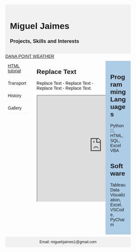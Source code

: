 <html>
<head>
<meta name="viewport" content="width=device-width, initial-scale=1.0">
<style>
* {
  box-sizing: border-box;
}
.menu {
  float: left;
  width: 20%;
}
.menuitem {
  padding: 8px;
  margin-top: 7px;
  border-bottom: 1px solid #f1f1f1;
}
.main {
  float: left;
  width: 60%;
  padding: 0 20px;
  overflow: hidden;
}
.right {
  background-color: rgb(173, 205, 230);
  float: left;
  width: 20%;
  padding: 10px 15px;
  margin-top: 7px;
}

@media only screen and (max-width:800px) {
  /* For tablets: */
  .main {
    width: 80%;
    padding: 0;
  }
  .right {
    width: 100%;
  }
}
@media only screen and (max-width:500px) {
  /* For mobile phones: */
  .menu, .main, .right {
    width: 100%;
  }
}
</style>
</head>
<div style="background-color:#f1f1f1;padding:15px;">
  <h1>Miguel Jaimes</h1>
  <h3>Projects, Skills and Interests</h3>
</div>

<body style="font-family:Arial;">
    <a class="weatherwidget-io" href="https://forecast7.com/en/33d47n117d70/dana-point/?unit=us" data-label_1="DANA POINT" data-label_2="WEATHER" data-theme="original" >DANA POINT WEATHER</a>
    <script>
    !function(d,s,id){var js,fjs=d.getElementsByTagName(s)[0];if(!d.getElementById(id)){js=d.createElement(s);js.id=id;js.src='https://weatherwidget.io/js/widget.min.js';fjs.parentNode.insertBefore(js,fjs);}}(document,'script','weatherwidget-io-js');
    </script>
<div style="overflow:auto">
  <div class="menu">
    <div class="menuitem"> <a href="https://www.w3schools.com/html/default.asp">HTML tutorial</a> </div>
    <div class="menuitem">Transport</div>
    <div class="menuitem">History</div>
    <div class="menuitem">Gallery</div>
  </div>

  <div class="main">
    <h2>Replace Text</h2>
    <p>Replace Text - Replace Text - Replace Text - Replace Text.</p>
    <iframe width="420" height="345" src="https://www.youtube.com/embed/tgbNymZ7vqY">
    </iframe>    
      </p>      
</div>

  <div class="right">
    <h2>Programming Languages</h2>
    <p>Python &#128013;, HTML, SQL, Excel VBA</p>
    <h2>Software</h2>
    <p>Tableau Data Visualization, Excel, VSCode, PyCharm</p>
  </div>
</div>


<div style="background-color:#f1f1f1;text-align:center;padding:10px;margin-top:7px;font-size:12px;"> Email: miguelrjaimes1@gmail.com </div>

</body>
</html>

